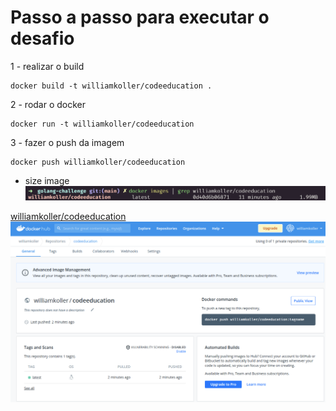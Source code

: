 # Passo a passo para executar o desafio

1 - realizar o build

```
docker build -t williamkoller/codeeducation .
```

2 - rodar o docker

```
docker run -t williamkoller/codeeducation
```

3 - fazer o push da imagem

```
docker push williamkoller/codeeducation
```

- size image
  <img src="images/Screenshot from 2022-01-30 00-47-43.png"/>

[williamkoller/codeeducation](https://hub.docker.com/repository/docker/williamkoller/codeeducation)
<img src="images/Screenshot from 2022-01-30 00-47-57.png" />

